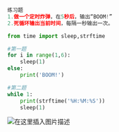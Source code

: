 ```python
练习题
1.做一个定时炸弹，在5秒后，输出“BOOM!”
2.死循环输出当前时间，每隔一秒输出一次。
```

```python
from time import sleep,strftime

#第一题
for i in range(1,6):
	sleep(1)
else:
	print('BOOM!')

#第二题
while 1:
	print(strftime('%H:%M:%S'))
	sleep(1)
```
![在这里插入图片描述](https://pic.2ge.org/cdn/?url=https://img-blog.csdnimg.cn/20210125113542677.png)

